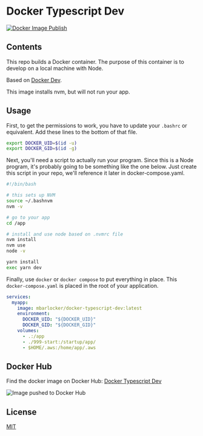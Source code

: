 # Docker Typescript Dev

[![Docker Image Publish](https://github.com/mbarlocker/docker-typescript-dev/actions/workflows/docker-publish.yml/badge.svg)](https://github.com/mbarlocker/docker-typescript-dev/actions/workflows/docker-publish.yml)

## Contents

This repo builds a Docker container. The purpose of this container is to develop on a local machine with Node.

Based on [Docker Dev](https://hub.docker.com/r/mbarlocker/docker-dev).

This image installs nvm, but will not run your app.

## Usage

First, to get the permissions to work, you have to update your `.bashrc` or equivalent. Add these lines to the bottom of that file.

```bash
export DOCKER_UID=$(id -u)
export DOCKER_GID=$(id -g)
```

Next, you'll need a script to actually run your program. Since this is a Node program, it's probably going to be something like the one below.
Just create this script in your repo, we'll reference it later in docker-compose.yaml.

```bash
#!/bin/bash

# this sets up NVM
source ~/.bashnvm
nvm -v

# go to your app
cd /app

# install and use node based on .nvmrc file
nvm install
nvm use
node -v

yarn install
exec yarn dev
```

Finally, use `docker` or `docker compose` to put everything in place. This `docker-compose.yaml` is placed in the root of your application.

```yaml
services:
  myapp:
    image: mbarlocker/docker-typescript-dev:latest
    environment:
      DOCKER_UID: "${DOCKER_UID}"
      DOCKER_GID: "${DOCKER_GID}"
    volumes:
      - .:/app
      - ./999-start:/startup/app/
      - $HOME/.aws:/home/app/.aws
```

## Docker Hub

Find the docker image on Docker Hub: [Docker Typescript Dev](https://hub.docker.com/r/mbarlocker/docker-typescript-dev)

![Image pushed to Docker Hub](https://raw.githubusercontent.com/mbarlocker/docker-typescript-dev/main/images/image-pushed-to-docker-hub.png)

## License

[MIT](https://choosealicense.com/licenses/mit/)

